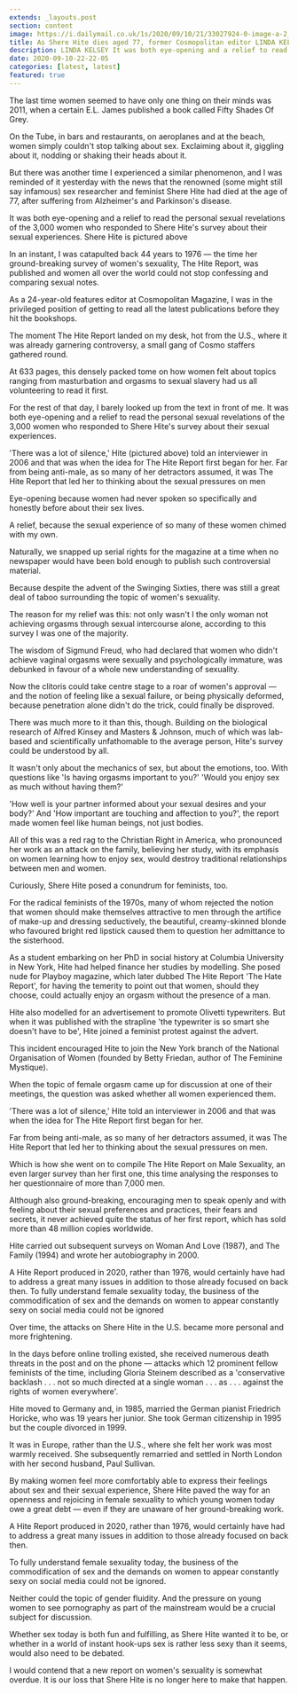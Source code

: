```yaml
---
extends: _layouts.post
section: content
image: https://i.dailymail.co.uk/1s/2020/09/10/21/33027924-0-image-a-2_1599770841796.jpg 
title: As Shere Hite dies aged 77, former Cosmopolitan editor LINDA KELSEY details legacy she left behind  
description: LINDA KELSEY It was both eye-opening and a relief to read the personal sexual revelations of the 3,000 women who responded to Shere Hites survey about their sexual experiences. 
date: 2020-09-10-22-22-05 
categories: [latest, latest] 
featured: true 
--- 
```

The last time women seemed to have only one thing on their minds was 2011, when a certain E.L. James published a book called Fifty Shades Of Grey.

On the Tube, in bars and restaurants, on aeroplanes and at the beach, women simply couldn't stop talking about sex. Exclaiming about it, giggling about it, nodding or shaking their heads about it.

But there was another time I experienced a similar phenomenon, and I was reminded of it yesterday with the news that the renowned (some might still say infamous) sex researcher and feminist Shere Hite had died at the age of 77, after suffering from Alzheimer's and Parkinson's disease.

It was both eye-opening and a relief to read the personal sexual revelations of the 3,000 women who responded to Shere Hite's survey about their sexual experiences. Shere Hite is pictured above

In an instant, I was catapulted back 44 years to 1976 — the time her ground-breaking survey of women's sexuality, The Hite Report, was published and women all over the world could not stop confessing and comparing sexual notes.

As a 24-year-old features editor at Cosmopolitan Magazine, I was in the privileged position of getting to read all the latest publications before they hit the bookshops.

The moment The Hite Report landed on my desk, hot from the U.S., where it was already garnering controversy, a small gang of Cosmo staffers gathered round.

At 633 pages, this densely packed tome on how women felt about topics ranging from masturbation and orgasms to sexual slavery had us all volunteering to read it first.

For the rest of that day, I barely looked up from the text in front of me. It was both eye-opening and a relief to read the personal sexual revelations of the 3,000 women who responded to Shere Hite's survey about their sexual experiences.

'There was a lot of silence,' Hite (pictured above) told an interviewer in 2006 and that was when the idea for The Hite Report first began for her. Far from being anti-male, as so many of her detractors assumed, it was The Hite Report that led her to thinking about the sexual pressures on men

Eye-opening because women had never spoken so specifically and honestly before about their sex lives. 

A relief, because the sexual experience of so many of these women chimed with my own.

Naturally, we snapped up serial rights for the magazine at a time when no newspaper would have been bold enough to publish such controversial material.

Because despite the advent of the Swinging Sixties, there was still a great deal of taboo surrounding the topic of women's sexuality.

The reason for my relief was this: not only wasn't I the only woman not achieving orgasms through sexual intercourse alone, according to this survey I was one of the majority.

The wisdom of Sigmund Freud, who had declared that women who didn't achieve vaginal orgasms were sexually and psychologically immature, was debunked in favour of a whole new understanding of sexuality.

Now the clitoris could take centre stage to a roar of women's approval — and the notion of feeling like a sexual failure, or being physically deformed, because penetration alone didn't do the trick, could finally be disproved.

There was much more to it than this, though. Building on the biological research of Alfred Kinsey and Masters & Johnson, much of which was lab-based and scientifically unfathomable to the average person, Hite's survey could be understood by all.

It wasn't only about the mechanics of sex, but about the emotions, too. With questions like 'Is having orgasms important to you?' 'Would you enjoy sex as much without having them?' 

'How well is your partner informed about your sexual desires and your body?' And 'How important are touching and affection to you?', the report made women feel like human beings, not just bodies.

All of this was a red rag to the Christian Right in America, who pronounced her work as an attack on the family, believing her study, with its emphasis on women learning how to enjoy sex, would destroy traditional relationships between men and women.

Curiously, Shere Hite posed a conundrum for feminists, too.

For the radical feminists of the 1970s, many of whom rejected the notion that women should make themselves attractive to men through the artifice of make-up and dressing seductively, the beautiful, creamy-skinned blonde who favoured bright red lipstick caused them to question her admittance to the sisterhood.

As a student embarking on her PhD in social history at Columbia University in New York, Hite had helped finance her studies by modelling. She posed nude for Playboy magazine, which later dubbed The Hite Report 'The Hate Report', for having the temerity to point out that women, should they choose, could actually enjoy an orgasm without the presence of a man.

Hite also modelled for an advertisement to promote Olivetti typewriters. But when it was published with the strapline 'the typewriter is so smart she doesn't have to be', Hite joined a feminist protest against the advert.

This incident encouraged Hite to join the New York branch of the National Organisation of Women (founded by Betty Friedan, author of The Feminine Mystique).

When the topic of female orgasm came up for discussion at one of their meetings, the question was asked whether all women experienced them.

'There was a lot of silence,' Hite told an interviewer in 2006 and that was when the idea for The Hite Report first began for her.

Far from being anti-male, as so many of her detractors assumed, it was The Hite Report that led her to thinking about the sexual pressures on men.

Which is how she went on to compile The Hite Report on Male Sexuality, an even larger survey than her first one, this time analysing the responses to her questionnaire of more than 7,000 men.

Although also ground-breaking, encouraging men to speak openly and with feeling about their sexual preferences and practices, their fears and secrets, it never achieved quite the status of her first report, which has sold more than 48 million copies worldwide. 

Hite carried out subsequent surveys on Woman And Love (1987), and The Family (1994) and wrote her autobiography in 2000.

A Hite Report produced in 2020, rather than 1976, would certainly have had to address a great many issues in addition to those already focused on back then. To fully understand female sexuality today, the business of the commodification of sex and the demands on women to appear constantly sexy on social media could not be ignored

Over time, the attacks on Shere Hite in the U.S. became more personal and more frightening.

In the days before online trolling existed, she received numerous death threats in the post and on the phone — attacks which 12 prominent fellow feminists of the time, including Gloria Steinem described as a 'conservative backlash . . . not so much directed at a single woman . . . as . . . against the rights of women everywhere'.

Hite moved to Germany and, in 1985, married the German pianist Friedrich Horicke, who was 19 years her junior. She took German citizenship in 1995 but the couple divorced in 1999.

It was in Europe, rather than the U.S., where she felt her work was most warmly received. She subsequently remarried and settled in North London with her second husband, Paul Sullivan.

By making women feel more comfortably able to express their feelings about sex and their sexual experience, Shere Hite paved the way for an openness and rejoicing in female sexuality to which young women today owe a great debt — even if they are unaware of her ground-breaking work.

A Hite Report produced in 2020, rather than 1976, would certainly have had to address a great many issues in addition to those already focused on back then.

To fully understand female sexuality today, the business of the commodification of sex and the demands on women to appear constantly sexy on social media could not be ignored.

Neither could the topic of gender fluidity. And the pressure on young women to see pornography as part of the mainstream would be a crucial subject for discussion.

Whether sex today is both fun and fulfilling, as Shere Hite wanted it to be, or whether in a world of instant hook-ups sex is rather less sexy than it seems, would also need to be debated.

I would contend that a new report on women's sexuality is somewhat overdue. It is our loss that Shere Hite is no longer here to make that happen.

